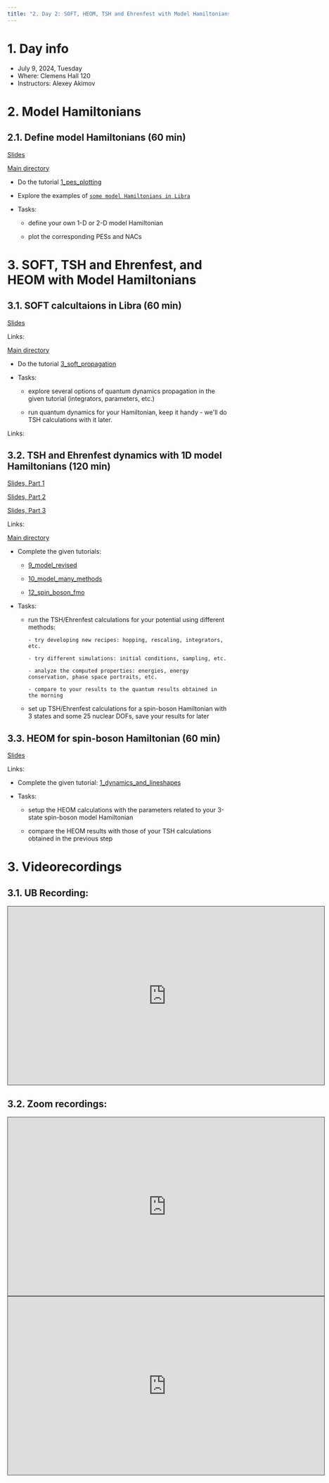 ```yaml
---
title: "2. Day 2: SOFT, HEOM, TSH and Ehrenfest with Model Hamiltonians"
---
```


# 1. Day info

 - July 9, 2024, Tuesday
 - Where: Clemens Hall 120
 - Instructors: Alexey Akimov

# 2. Model Hamiltonians 

## 2.1. Define model Hamiltonians (60 min)

[Slides](../files/Alexey_Akimov/July9-morning-Hamiltonian.pdf)

[Main directory](https://github.com/compchem-cybertraining/Tutorials_Libra/tree/master/8_model_hamiltonians)

* Do the tutorial [1_pes_plotting](https://github.com/compchem-cybertraining/Tutorials_Libra/tree/master/8_model_hamiltonians/1_pes_plotting)

* Explore the examples of [`some model Hamiltonians in Libra`](https://github.com/compchem-cybertraining/Tutorials_Libra/tree/master/8_model_hamiltonians/3_models)

* Tasks: 

  - define your own 1-D or 2-D model Hamiltonian
 
  - plot the corresponding PESs and NACs


# 3. SOFT, TSH and Ehrenfest, and HEOM with Model Hamiltonians

## 3.1. SOFT calcultaions in Libra (60 min)

[Slides](../files/Alexey_Akimov/July9-morning-quantum.pdf)

Links:

[Main directory](https://github.com/compchem-cybertraining/Tutorials_Libra/tree/master/6_dynamics/4_wavepackets)

* Do the tutorial [3_soft_propagation](https://github.com/compchem-cybertraining/Tutorials_Libra/tree/master/6_dynamics/4_wavepackets/3_soft_propagation)

* Tasks:

  - explore several options of quantum dynamics propagation in the given tutorial (integrators, parameters, etc.)

  - run quantum dynamics for your Hamiltonian, keep it handy - we'll do TSH calculations with it later.


Links:

## 3.2. TSH and Ehrenfest dynamics with 1D model Hamiltonians (120 min)

[Slides, Part 1](../files/Alexey_Akimov/July9-afternoon-tsh-part1.pdf)

[Slides, Part 2](../files/Alexey_Akimov/July9-afternoon-tsh-part2.pdf)

[Slides, Part 3](../files/Alexey_Akimov/July9-afternoon-tsh-part3.pdf)

Links:

[Main directory](https://github.com/compchem-cybertraining/Tutorials_Libra/tree/master/6_dynamics/1_trajectory_based)

* Complete the given tutorials:

  - [9_model_revised](https://github.com/compchem-cybertraining/Tutorials_Libra/tree/master/6_dynamics/1_trajectory_based/9_model_revised)

  - [10_model_many_methods](https://github.com/compchem-cybertraining/Tutorials_Libra/tree/master/6_dynamics/1_trajectory_based/10_model_many_methods)

  - [12_spin_boson_fmo](https://github.com/compchem-cybertraining/Tutorials_Libra/tree/master/6_dynamics/1_trajectory_based/12_model_spin_boson_fmo)

* Tasks: 

  - run the TSH/Ehrenfest calculations for your potential using different methods:

        - try developing new recipes: hopping, rescaling, integrators, etc.

        - try different simulations: initial conditions, sampling, etc.

        - analyze the computed properties: energies, energy conservation, phase space portraits, etc.

        - compare to your results to the quantum results obtained in the morning

  - set up TSH/Ehrenfest calculations for a spin-boson Hamiltonian with 3 states and some 25 nuclear DOFs, save your results for later


## 3.3. HEOM for spin-boson Hamiltonian (60 min)

[Slides](../files/Alexey_Akimov/July9-afternoon-HEOM.pdf)

Links:

* Complete the given tutorial: [1_dynamics_and_lineshapes](https://github.com/compchem-cybertraining/Tutorials_Libra/tree/master/6_dynamics/3_heom/1_dynamics_and_lineshapes)

* Tasks: 

  - setup the HEOM calculations with the parameters related to your 3-state spin-boson model Hamiltonian 

  - compare the HEOM results with those of your TSH calculations obtained in the previous step



# 3. Videorecordings

## 3.1. UB Recording:

<iframe src="https://ub.hosted.panopto.com/Panopto/Pages/Embed.aspx?id=010c5400-e29b-4eb7-9f75-b18f01178999
&autoplay=false&offerviewer=true&showtitle=true&showbrand=true&captions=false&interactivity=all" height="405" width="720" 
style="border: 1px solid #464646;" allowfullscreen allow="autoplay" aria-label="Panopto Embedded Video Player" 
aria-description="Libra Workshop and Summer School on Excited States and Nonadiabatic Dynamics 2024, Day 2" ></iframe>

## 3.2. Zoom recordings:

<iframe src="https://ub.hosted.panopto.com/Panopto/Pages/Embed.aspx?id=a25ff470-a062-43f7-a03c-b1a80114c4d0
&autoplay=false&offerviewer=true&showtitle=true&showbrand=true&captions=false&interactivity=all" height="405" width="720" 
style="border: 1px solid #464646;" allowfullscreen allow="autoplay" aria-label="Panopto Embedded Video Player" 
aria-description="Libra Workshop and Summer School, Day 2, Part 1" ></iframe>


<iframe src="https://ub.hosted.panopto.com/Panopto/Pages/Embed.aspx?id=1ac7db79-bf27-4ff0-8e39-b1a80162fb82
&autoplay=false&offerviewer=true&showtitle=true&showbrand=true&captions=false&interactivity=all" height="405" width="720" 
style="border: 1px solid #464646;" allowfullscreen allow="autoplay" aria-label="Panopto Embedded Video Player" 
aria-description="Libra Workshop and Summer School, Day 2, Part 2" ></iframe>


